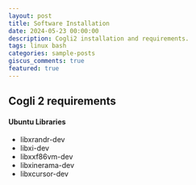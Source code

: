 ```yaml
---
layout: post
title: Software Installation
date: 2024-05-23 00:00:00
description: Cogli2 installation and requirements.
tags: linux bash
categories: sample-posts
giscus_comments: true
featured: true
---
```


## Cogli 2 requirements

#### Ubuntu Libraries

- libxrandr-dev
- libxi-dev
- libxxf86vm-dev
- libxinerama-dev
- libxcursor-dev